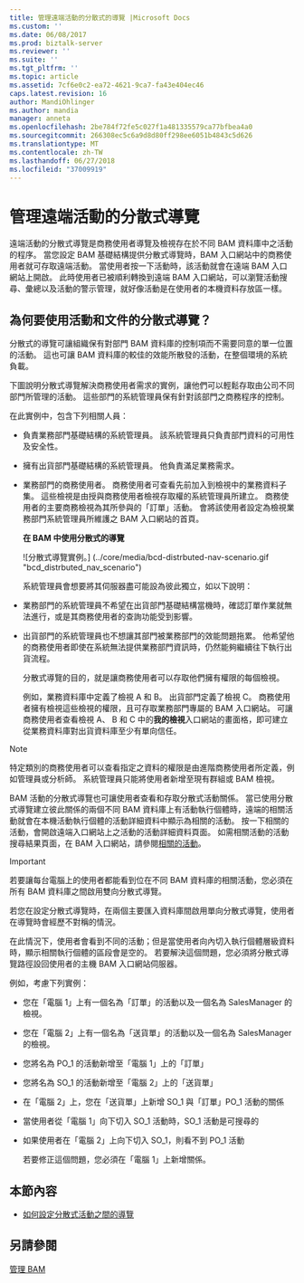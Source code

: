 ```yaml
---
title: 管理遠端活動的分散式的導覽 |Microsoft Docs
ms.custom: ''
ms.date: 06/08/2017
ms.prod: biztalk-server
ms.reviewer: ''
ms.suite: ''
ms.tgt_pltfrm: ''
ms.topic: article
ms.assetid: 7cf6e0c2-ea72-4621-9ca7-fa43e404ec46
caps.latest.revision: 16
author: MandiOhlinger
ms.author: mandia
manager: anneta
ms.openlocfilehash: 2be784f72fe5c027f1a481335579ca77bfbea4a0
ms.sourcegitcommit: 266308ec5c6a9d8d80ff298ee6051b4843c5d626
ms.translationtype: MT
ms.contentlocale: zh-TW
ms.lasthandoff: 06/27/2018
ms.locfileid: "37009919"
---
```

# <a name="managing-distributed-navigation-of-remote-activities"></a>管理遠端活動的分散式導覽
遠端活動的分散式導覽是商務使用者導覽及檢視存在於不同 BAM 資料庫中之活動的程序。 當您設定 BAM 基礎結構提供分散式導覽時，BAM 入口網站中的商務使用者就可存取遠端活動。 當使用者按一下活動時，該活動就會在遠端 BAM 入口網站上開啟。 此時使用者已被順利轉換到遠端 BAM 入口網站，可以瀏覽活動搜尋、彙總以及活動的警示管理，就好像活動是在使用者的本機資料存放區一樣。  
  
## <a name="why-use-distributed-navigation-of-activities-and-documents"></a>為何要使用活動和文件的分散式導覽？  
 分散式的導覽可讓組織保有對部門 BAM 資料庫的控制項而不需要同意的單一位置的活動。 這也可讓 BAM 資料庫的較佳的效能所散發的活動，在整個環境的系統負載。  
  
 下圖說明分散式導覽解決商務使用者需求的實例，讓他們可以輕鬆存取由公司不同部門所管理的活動。 這些部門的系統管理員保有針對該部門之商務程序的控制。  
  
 在此實例中，包含下列相關人員：  
  
- 負責業務部門基礎結構的系統管理員。 該系統管理員只負責部門資料的可用性及安全性。  
  
- 擁有出貨部門基礎結構的系統管理員。 他負責滿足業務需求。  
  
- 業務部門的商務使用者。 商務使用者可查看先前加入到檢視中的業務資料子集。 這些檢視是由授與商務使用者檢視存取權的系統管理員所建立。 商務使用者的主要商務檢視為其所參與的「訂單」活動。 會將該使用者設定為檢視業務部門系統管理員所維護之 BAM 入口網站的首頁。  
  
  **在 BAM 中使用分散式的導覽**  
  
  ![分散式導覽實例。] (../core/media/bcd-distrbuted-nav-scenario.gif "bcd_distrbuted_nav_scenario")  
  
  系統管理員會想要將其伺服器盡可能設為彼此獨立，如以下說明：  
  
- 業務部門的系統管理員不希望在出貨部門基礎結構當機時，確認訂單作業就無法進行，或是其商務使用者的查詢功能受到影響。  
  
- 出貨部門的系統管理員也不想讓其部門被業務部門的效能問題拖累。 他希望他的商務使用者即使在系統無法提供業務部門資訊時，仍然能夠繼續往下執行出貨流程。  
  
  分散式導覽的目的，就是讓商務使用者可以存取他們擁有權限的每個檢視。  
  
  例如，業務資料庫中定義了檢視 A 和 B。 出貨部門定義了檢視 C。 商務使用者擁有檢視這些檢視的權限，且可存取業務部門專屬的 BAM 入口網站。 可讓商務使用者查看檢視 A、 B 和 C 中的**我的檢視**入口網站的畫面格，即可建立從業務資料庫對出貨資料庫至少有單向信任。  
  
> [!NOTE]
>  特定類別的商務使用者可以查看指定之資料的權限是由進階商務使用者所定義，例如管理員或分析師。 系統管理員只能將使用者新增至現有群組或 BAM 檢視。  
  
 BAM 活動的分散式導覽也可讓使用者查看和存取分散式活動關係。 當已使用分散式導覽建立彼此關係的兩個不同 BAM 資料庫上有活動執行個體時，遠端的相關活動就會在本機活動執行個體的活動詳細資料中顯示為相關的活動。 按一下相關的活動，會開啟遠端入口網站上之活動的活動詳細資料頁面。 如需相關活動的活動搜尋結果頁面，在 BAM 入口網站，請參閱[相關的活動](../core/related-activities.md)。  
  
> [!IMPORTANT]
>  若要讓每台電腦上的使用者都能看到位在不同 BAM 資料庫的相關活動，您必須在所有 BAM 資料庫之間啟用雙向分散式導覽。  
  
 若您在設定分散式導覽時，在兩個主要匯入資料庫間啟用單向分散式導覽，使用者在導覽時會經歷不對稱的情況。  
  
 在此情況下，使用者會看到不同的活動；但是當使用者向內切入執行個體層級資料時，顯示相關執行個體的區段會是空的。 若要解決這個問題，您必須將分散式導覽路徑設回使用者的主機 BAM 入口網站伺服器。  
  
 例如，考慮下列實例：  
  
- 您在「電腦 1」上有一個名為「訂單」的活動以及一個名為 SalesManager 的檢視。  
  
- 您在「電腦 2」上有一個名為「送貨單」的活動以及一個名為 SalesManager 的檢視。  
  
- 您將名為 PO_1 的活動新增至「電腦 1」上的「訂單」  
  
- 您將名為 SO_1 的活動新增至「電腦 2」上的「送貨單」  
  
- 在「電腦 2」上，您在「送貨單」上新增 SO_1 與「訂單」PO_1 活動的關係  
  
- 當使用者從「電腦 1」向下切入 SO_1 活動時，SO_1 活動是可搜尋的  
  
- 如果使用者在「電腦 2」上向下切入 SO_1，則看不到 PO_1 活動  
  
  若要修正這個問題，您必須在「電腦 1」上新增關係。  
  
## <a name="in-this-section"></a>本節內容  
  
-   [如何設定分散式活動之間的導覽](../core/how-to-configure-navigation-between-distributed-activities.md)  
  
## <a name="see-also"></a>另請參閱  
 [管理 BAM](../core/managing-bam.md)